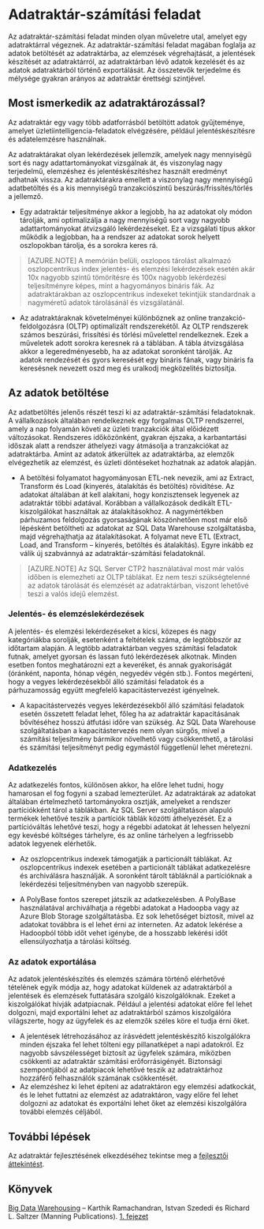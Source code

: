 <properties
   pageTitle="Adatraktár-számítási feladat"
   description="Az SQL Data Warehouse rugalmassága lehetővé teszi, hogy növelje, csökkentse vagy szüneteltesse a számítási teljesítményt az adattárházegységek (DWU-k) csúszkájával. Ez a cikk az adatraktárak mérőszámait ismerteti, és azt, hogy azok milyen kapcsolatban vannak a DWU-kkal. "
   services="sql-data-warehouse"
   documentationCenter="NA"
   authors="barbkess"
   manager="barbkess"
   editor=""/>

<tags
   ms.service="sql-data-warehouse"
   ms.devlang="NA"
   ms.topic="get-started-article"
   ms.tgt_pltfrm="NA"
   ms.workload="data-services"
   ms.date="05/31/2016"
   ms.author="barbkess;mausher;jrj;sonyama"/>


# Adatraktár-számítási feladat
Az adatraktár-számítási feladat minden olyan műveletre utal, amelyet egy adatraktárral végeznek. Az adatraktár-számítási feladat magában foglalja az adatok betöltését az adatraktárba, az elemzések végrehajtását, a jelentések készítését az adatraktárról, az adatraktárban lévő adatok kezelését és az adatok adatraktárból történő exportálását. Az összetevők terjedelme és mélysége gyakran arányos az adatraktár érettségi szintjével.


## Most ismerkedik az adatraktározással?
Az adatraktár egy vagy több adatforrásból betöltött adatok gyűjteménye, amelyet üzletiintelligencia-feladatok elvégzésére, például jelentéskészítésre és adatelemzésre használnak.

Az adatraktárakat olyan lekérdezések jellemzik, amelyek nagy mennyiségű sort és nagy adattartományokat vizsgálnak át, és viszonylag nagy terjedelmű, elemzéshez és jelentéskészítéshez használt eredményt adhatnak vissza. Az adatraktárakra emellett a viszonylag nagy mennyiségű adatbetöltés és a kis mennyiségű tranzakciószintű beszúrás/frissítés/törlés a jellemző.

- Egy adatraktár teljesítménye akkor a legjobb, ha az adatokat oly módon tárolják, ami optimalizálja a nagy mennyiségű sort vagy nagyobb adattartományokat átvizsgáló lekérdezéseket. Ez a vizsgálati típus akkor működik a legjobban, ha a rendszer az adatokat sorok helyett oszlopokban tárolja, és a sorokra keres rá.

>[AZURE.NOTE] A memórián belüli, oszlopos tárolást alkalmazó oszlopcentrikus index jelentés- és elemzési lekérdezések esetén akár 10x nagyobb szintű tömörítésre és 100x nagyobb lekérdezési teljesítményre képes, mint a hagyományos bináris fák. Az adatraktárakban az oszlopcentrikus indexeket tekintjük standardnak a nagyméretű adatok tárolásánál és vizsgálatánál.

- Az adatraktáraknak követelményei különböznek az online tranzakció-feldolgozásra (OLTP) optimalizált rendszerekétől. Az OLTP rendszerek számos beszúrási, frissítési és törlési művelettel rendelkeznek. Ezek a műveletek adott sorokra keresnek rá a táblában. A tábla átvizsgálása akkor a legeredményesebb, ha az adatokat soronként tárolják. Az adatok rendezését és gyors keresését egy bináris fának, vagy bináris fa keresésnek nevezett oszd meg és uralkodj megközelítés biztosítja.


## Az adatok betöltése
Az adatbetöltés jelenős részét teszi ki az adatraktár-számítási feladatoknak. A vállalkozások általában rendelkeznek egy forgalmas OLTP rendszerrel, amely a nap folyamán követi az üzleti tranzakciók által előidézett változásokat. Rendszeres időközönként, gyakran éjszaka, a karbantartási időszak alatt a rendszer áthelyezi vagy átmásolja a tranzakciókat az adatraktárba. Amint az adatok átkerültek az adatraktárba, az elemzők elvégezhetik az elemzést, és üzleti döntéseket hozhatnak az adatok alapján.

- A betöltési folyamatot hagyományosan ETL-nek nevezik, ami az Extract, Transform és Load (kinyerés, átalakítás és betöltés) rövidítése. Az adatokat általában át kell alakítani, hogy konzisztensek legyenek az adatraktár többi adatával. Korábban a vállalkozások dedikált ETL-kiszolgálókat használtak az átalakításokhoz. A nagymértékben párhuzamos feldolgozás gyorsaságának köszönhetően most már első lépésként betöltheti az adatokat az SQL Data Warehouse szolgáltatásba, majd végrehajthatja az átalakításokat. A folyamat neve ETL (Extract, Load, and Transform – kinyerés, betöltés és átalakítás). Egyre inkább ez válik új szabvánnyá az adatraktár-számítási feladatoknál.

> [AZURE.NOTE] Az SQL Server CTP2 használatával most már valós időben is elemezheti az OLTP táblákat. Ez nem teszi szükségtelenné az adatok tárolását és elemzését az adatraktárban, viszont lehetővé teszi a valós idejű elemzést.

### Jelentés- és elemzéslekérdezések
A jelentés- és elemzési lekérdezéseket a kicsi, közepes és nagy kategóriákba sorolják, esetenként a feltételek száma, de legtöbbször az időtartam alapján. A legtöbb adatraktárban vegyes számítási feladatok futnak, amelyet gyorsan és lassan futó lekérdezések alkotnak. Minden esetben fontos meghatározni ezt a keveréket, és annak gyakoriságát (óránként, naponta, hónap végén, negyedév végén stb.). Fontos megérteni, hogy a vegyes lekérdezésekből álló számítási feladatok és a párhuzamosság együtt megfelelő kapacitástervezést igényelnek.

- A kapacitástervezés vegyes lekérdezésekből álló számítási feladatok esetén összetett feladat lehet, főleg ha az adatraktár kapacitásának bővítéséhez hosszú átfutási időre van szükség. Az SQL Data Warehouse szolgáltatásban a kapacitástervezés nem olyan sürgős, mivel a számítási teljesítmény bármikor növelhető vagy csökkenthető, a tárolási és számítási teljesítményt pedig egymástól függetlenül lehet méretezni.

### Adatkezelés
Az adatkezelés fontos, különösen akkor, ha előre lehet tudni, hogy hamarosan el fog fogyni a szabad lemezterület. Az adatraktárak az adatokat általában értelmezhető tartományokra osztják, amelyeket a rendszer partíciókként tárol a táblákban. Az SQL Server szolgáltatáson alapuló termékek lehetővé teszik a partíciók táblák közötti áthelyezését. Ez a partícióváltás lehetővé teszi, hogy a régebbi adatokat át lehessen helyezni egy kevésbé költséges tárhelyre, és az online tárhelyen a legfrissebb adatok legyenek elérhetők.

- Az oszlopcentrikus indexek támogatják a particionált táblákat. Az oszlopcentrikus indexek esetében a particionált táblákat adatkezelésre és archiválásra használják. A soronként tárolt tábláknál a partícióknak a lekérdezési teljesítményben van nagyobb szerepük.  

- A PolyBase fontos szerepet játszik az adatkezelésben. A PolyBase használatával archiválhatja a régebbi adatokat a Hadoopba vagy az Azure Blob Storage szolgáltatásba.  Ez sok lehetőséget biztosít, mivel az adatokat továbbra is el lehet érni az interneten.  Az adatok lekérése a Hadoopból több időt vehet igénybe, de a hosszabb lekérési időt ellensúlyozhatja a tárolási költség.

### Az adatok exportálása
Az adatok jelentéskészítés és elemzés számára történő elérhetővé tételének egyik módja az, hogy adatokat küldenek az adatraktárból a jelentések és elemzések futtatására szolgáló kiszolgálóknak. Ezeket a kiszolgálókat hívják adatpiacnak. Például a jelentési adatokat előre fel lehet dolgozni, majd exportálni lehet az adatraktárból számos kiszolgálóra világszerte, hogy az ügyfelek és az elemzők széles köre el tudja érni őket.

- A jelentések létrehozásához az írásvédett jelentéskészítő kiszolgálókra minden éjszaka fel lehet tölteni egy pillanatképet a napi adatokról. Ez nagyobb sávszélességet biztosít az ügyfelek számára, miközben csökkenti az adatraktár számítási erőforrásigényét. Biztonsági szempontjából az adatpiacok lehetővé teszik az adatraktárhoz hozzáférő felhasználók számának csökkentését.
- Az elemzéshez ki lehet építeni az adatraktáron egy elemzési adatkockát, és le lehet futtatni az elemzést az adatraktáron, vagy előre fel lehet dolgozni az adatokat és exportálni lehet őket az elemzési kiszolgálóra további elemzés céljából.

## További lépések
Az adatraktár fejlesztésének elkezdéséhez tekintse meg a [fejlesztői áttekintést][].

## Könyvek
[Big Data Warehousing](https://www.manning.com/books/big-data-warehousing) – Karthik Ramachandran, Istvan Szededi és Richard L. Saltzer (Manning Publications). [1. fejezet](https://manning-content.s3.amazonaws.com/download/e/3d94acd-9512-46c8-b0b0-8c9c3c6a303b/BDW_MEAP_ch1.pdf)

<!--Image references-->

<!--Article references-->
[fejlesztői áttekintést]: sql-data-warehouse-overview-develop.md

<!--MSDN references-->

<!--Other web references-->



<!--HONumber=Jun16_HO2-->


